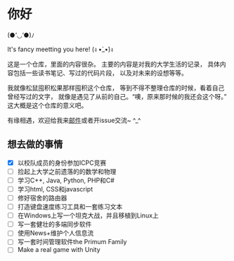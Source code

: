 # 你好

(●’◡’●)ﾉ

It's fancy meetting you here! (ง •̀_•́)ง

这是一个仓库，里面的内容很杂。
主要的内容是对我的大学生活的记录，
具体内容包括一些读书笔记、写过的代码片段，
以及对未来的设想等等。

我就像松鼠囤积松果那样囤积这个仓库，
等到不得不整理仓库的时候，看着自己曾经写过的文字，
就像是遇见了从前的自己。“噢，原来那时候的我还会这个呀。”
这大概是这个仓库的意义吧。

有缘相遇，欢迎给我来[邮件](mailto:lightyears1998@hotmail.com)或者开issue交流~ ^\_^

## 想去做的事情

- [X] 以校队成员的身份参加ICPC竞赛
- [ ] 捡起上大学之前遗落的的数学和物理
- [ ] 学习C++, Java, Python, PHP和C#
- [ ] 学习html, CSS和javascript
- [ ] 修好宿舍的路由器
- [ ] 打造键盘速度练习工具和一套练习文本
- [ ] 在Windows上写一个坦克大战，并且移植到Linux上
- [ ] 写一套健壮的多端同步软件
- [ ] 使用News+维护个人信息流
- [ ] 写一套时间管理软件the Primum Family
- [ ] Make a real game with Unity
